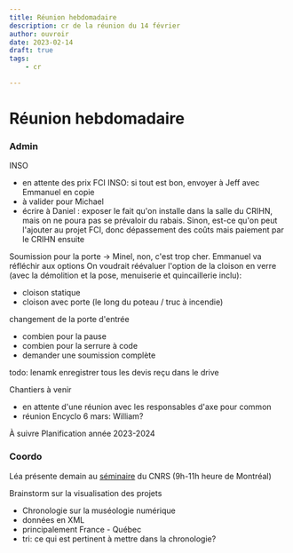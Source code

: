 ```yaml
---
title: Réunion hebdomadaire
description: cr de la réunion du 14 février
author: ouvroir
date: 2023-02-14
draft: true
tags:
    - cr

---
```

# Réunion hebdomadaire

### Admin
INSO
- en attente des prix FCI INSO: si tout est bon, envoyer à Jeff avec Emmanuel en copie
- à valider pour Michael
- écrire à Daniel : exposer le fait qu'on installe dans la salle du CRIHN, mais on ne poura pas se prévaloir du rabais. Sinon, est-ce qu'on peut l'ajouter au projet FCI, donc dépassement des coûts mais paiement par le CRIHN ensuite

Soumission pour la porte → Minel, non, c'est trop cher. Emmanuel va réfléchir aux options
On voudrait réévaluer l'option de la cloison en verre  (avec la démolition et la pose, menuiserie et quincaillerie inclu):
- cloison statique
- cloison avec porte (le long du poteau / truc à incendie)

changement de la porte d'entrée
- combien pour la pause
- combien pour la serrure à code
- demander une soumission complète

todo: lenamk enregistrer tous les devis reçu dans le drive


Chantiers à venir
- en attente d'une réunion avec les responsables d'axe pour common
- réunion Encyclo 6 mars: William?

À suivre
Planification année 2023-2024



### Coordo

Léa présente demain au [séminaire](https://framaforms.org/seminaire-hn-lab-1670242478 ) du CNRS (9h-11h heure de Montréal)


Brainstorm sur la visualisation des projets
- Chronologie sur la muséologie numérique
- données en XML
- principalement France - Québec
- tri: ce qui est pertinent à mettre dans la chronologie? 